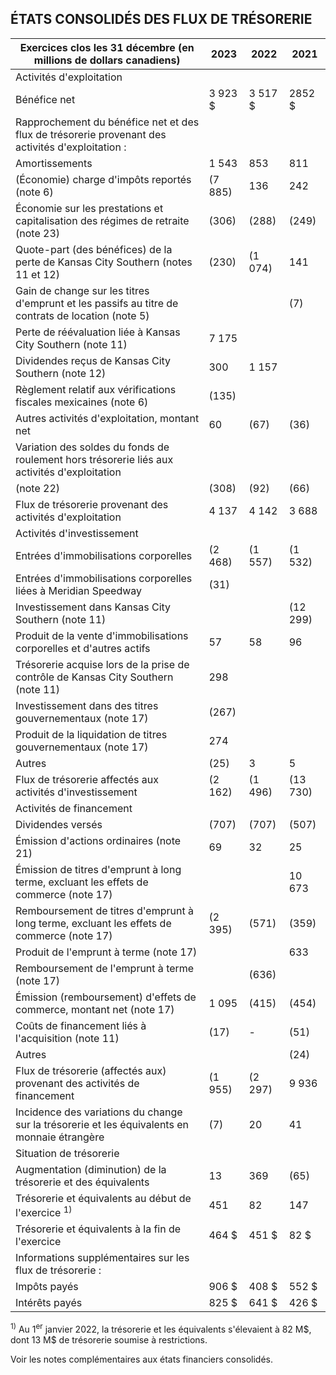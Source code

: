 ## ÉTATS CONSOLIDÉS DES FLUX DE TRÉSORERIE

| Exercices clos les 31 décembre (en millions de dollars canadiens)                                | 2023     | 2022     | 2021     |
|--------------------------------------------------------------------------------------------------|----------|----------|----------|
| Activités d'exploitation                                                                         |          |          |          |
| Bénéfice net                                                                                     | 3 923 \$ | 3 517 \$ | 2852 \$  |
| Rapprochement du bénéfice net et des flux de trésorerie provenant des activités d'exploitation : |          |          |          |
| Amortissements                                                                                   | 1 543    | 853      | 811      |
| (Économie) charge d'impôts reportés (note 6)                                                     | (7 885)  | 136      | 242      |
| Économie sur les prestations et capitalisation des régimes de retraite (note 23)                 | (306)    | (288)    | (249)    |
| Quote-part (des bénéfices) de la perte de Kansas City Southern (notes 11 et 12)                  | (230)    | (1 074)  | 141      |
| Gain de change sur les titres d'emprunt et les passifs au titre de contrats de location (note 5) |          |          | (7)      |
| Perte de réévaluation liée à Kansas City Southern (note 11)                                      | 7 175    |          |          |
| Dividendes reçus de Kansas City Southern (note 12)                                               | 300      | 1 157    |          |
| Règlement relatif aux vérifications fiscales mexicaines (note 6)                                 | (135)    |          |          |
| Autres activités d'exploitation, montant net                                                     | 60       | (67)     | (36)     |
| Variation des soldes du fonds de roulement hors trésorerie liés aux activités d'exploitation     |          |          |          |
| (note 22)                                                                                        | (308)    | (92)     | (66)     |
| Flux de trésorerie provenant des activités d'exploitation                                        | 4 137    | 4 142    | 3 688    |
| Activités d'investissement                                                                       |          |          |          |
| Entrées d'immobilisations corporelles                                                            | (2 468)  | (1 557)  | (1 532)  |
| Entrées d'immobilisations corporelles liées à Meridian Speedway                                  | (31)     |          |          |
| Investissement dans Kansas City Southern (note 11)                                               |          |          | (12 299) |
| Produit de la vente d'immobilisations corporelles et d'autres actifs                             | 57       | 58       | 96       |
| Trésorerie acquise lors de la prise de contrôle de Kansas City Southern (note 11)                | 298      |          |          |
| Investissement dans des titres gouvernementaux (note 17)                                         | (267)    |          |          |
| Produit de la liquidation de titres gouvernementaux (note 17)                                    | 274      |          |          |
| Autres                                                                                           | (25)     | 3        | 5        |
| Flux de trésorerie affectés aux activités d'investissement                                       | (2 162)  | (1 496)  | (13 730) |
| Activités de financement                                                                         |          |          |          |
| Dividendes versés                                                                                | (707)    | (707)    | (507)    |
| Émission d'actions ordinaires (note 21)                                                          | 69       | 32       | 25       |
| Émission de titres d'emprunt à long terme, excluant les effets de commerce (note 17)             |          |          | 10 673   |
| Remboursement de titres d'emprunt à long terme, excluant les effets de commerce (note 17)        | (2 395)  | (571)    | (359)    |
| Produit de l'emprunt à terme (note 17)                                                           |          |          | 633      |
| Remboursement de l'emprunt à terme (note 17)                                                     |          | (636)    |          |
| Émission (remboursement) d'effets de commerce, montant net (note 17)                             | 1 095    | (415)    | (454)    |
| Coûts de financement liés à l'acquisition (note 11)                                              | (17)     | -        | (51)     |
| Autres                                                                                           |          |          | (24)     |
| Flux de trésorerie (affectés aux) provenant des activités de financement                         | (1 955)  | (2 297)  | 9 936    |
| Incidence des variations du change sur la trésorerie et les équivalents en monnaie étrangère     | (7)      | 20       | 41       |
| Situation de trésorerie                                                                          |          |          |          |
| Augmentation (diminution) de la trésorerie et des équivalents                                    | 13       | 369      | (65)     |
| Trésorerie et équivalents au début de l'exercice <sup>1)</sup>                                   | 451      | 82       | 147      |
| Trésorerie et équivalents à la fin de l'exercice                                                 | 464 \$   | 451 \$   | 82 \$    |
| Informations supplémentaires sur les flux de trésorerie :                                        |          |          |          |
| Impôts payés                                                                                     | 906 \$   | 408 \$   | 552 \$   |
| Intérêts payés                                                                                   | 825 \$   | 641 \$   | 426 \$   |

<sup>1)</sup> Au 1<sup>er</sup> janvier 2022, la trésorerie et les équivalents s'élevaient à 82 M\$, dont 13 M\$ de trésorerie soumise à restrictions.

Voir les notes complémentaires aux états financiers consolidés.
